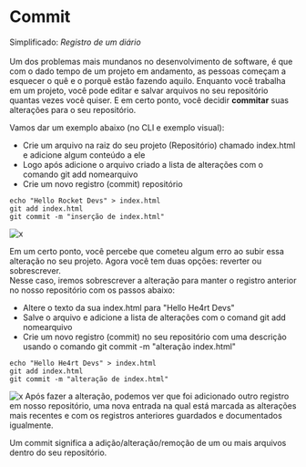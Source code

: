 # Commit

Simplificado: _Registro de um diário_ <br><br>
Um dos problemas mais mundanos no desenvolvimento de software, é que com o dado tempo de um projeto em andamento, as pessoas começam a esquecer o quê e o porquê estão fazendo aquilo.
Enquanto você trabalha em um projeto, você pode editar e salvar arquivos no seu repositório quantas vezes você quiser. E em certo ponto, você decidir **commitar** suas alterações para o seu repositório.

Vamos dar um exemplo abaixo (no CLI e exemplo visual):

- Crie um arquivo na raiz do seu projeto (Repositório) chamado index.html e adicione algum conteúdo a ele
- Logo após adicione o arquivo criado a lista de alterações com o comando git add nomearquivo
- Crie um novo registro (commit) repositório

```
echo "Hello Rocket Devs" > index.html
git add index.html
git commit -m "inserção de index.html"
```

![x](assets/images/git-para-iniciantes/commit1.png)

Em um certo ponto, você percebe que cometeu algum erro ao subir essa alteração no seu projeto. Agora você tem duas opções: reverter ou sobrescrever.<br>
Nesse caso, iremos sobrescrever a alteração para manter o registro anterior no nosso repositório com os passos abaixo:

- Altere o texto da sua index.html para "Hello He4rt Devs"
- Salve o arquivo e adicione a lista de alterações com o comand git add nomearquivo
- Crie um novo registro (commit) no seu repositório com uma descrição usando o comando git commit -m "alteração index.html"

```
echo "Hello He4rt Devs" > index.html
git add index.html
git commit -m "alteração de index.html"
```

![x](assets/images/git-para-iniciantes/commit2.png)
Após fazer a alteração, podemos ver que foi adicionado outro registro em nosso repositório, uma nova entrada na qual está marcada as alterações mais recentes e com os registros anteriores guardados e documentados igualmente.

Um commit significa a adição/alteração/remoção de um ou mais arquivos dentro do seu repositório.
